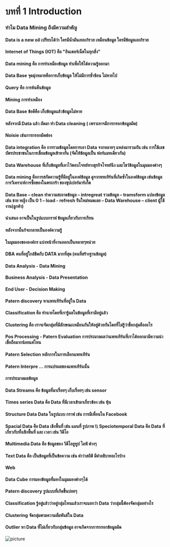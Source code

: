 # บทที่ 1 Introduction
### ทำไม Data Mining ถึงมีความสำคัญ
#### Data is a new oil เปรียบได้ว่า ใครมีน้ำมันเยอะก้รวย เหมือนข้อมูล ใครมีข้อมูลเอะก้รวย
#### Internet of Things (IOT) คือ "อินเตอร์เน็ตในทุกสิ่ง"
#### Data mining คือ การทำเหมืองข้อมูล ทำเพื่อให้ได้ความรู้ออกมา
#### Data Base จุดมุ่งหมายคือการเก็บข้อมูล ให้ไม่มีการซ้ำซ้อน ไม่หายไป
#### Query คือ การค้นคืนข้อมูล
#### Mining การทำเหมือง
#### Data Base ข้อดีคือ เก็บข้อมูลแล้วข้อมูลไม่หาย
#### หลังจากมี Data แล้ว ถัดมา ทำ Data cleaning ( เพราะอาจมีการกรอกข้อมูลผิด) 
#### Noisie เช่นการกรอกผิดช่อง
#### Data integration คือ การรวมข้อมูลโดยการเอา Data จากหลายๆ แหล่งมารวมกัน เช่น การใช้เลขบัตรประชาชนในการเชื่อมข้อมูลเข้าหากัน (จัดให้ข้อมูลเป็น ฟอร์แมทเดียวกัน)
#### Data Warehouse ที่เก็บข้อมูลที่เอาไว้ตอบโจทย์ทางธุรกิจโจทย์นึง และโชว์ข้อมูลในมุมมองต่างๆ
#### Data mining คือการสกัดความรู้ที่มีอยู่ในองค์ข้อมูล ดูจากพทเทิร์นที่เกิดซ้ำในองค์ข้อมูล เช่นข้อมูลการวิเคราะห์การซื้อของในตระกร้า ของซุปเปอร์มาร์เก็ต 
#### Data Base – clean ทำความสะอาดข้อมูล – intregreat รวมข้อมูล  – tramsform แปลงข้อมูล เช่น ชาย หญิง เป็น 0 1 – load  - refresh รันใหม่หมดเลย – Data Warehouse – client ผู้ใช้งาน(ลูกค้า)
#### นำเสนอ อาจเป็นในรูปแบบกราฟ ข้อมูลเกี่ยวกับการเรียน 
#### หลังจากนั้นก้จะกลายเป็นองค์ความรู้
#### ในมุมมองขององค์กร แบ่งหน้าที่งานออกเป็นหลายๆหน่วย 
#### DBA คนที่อยู่ใกล้ชิดกับ DATA มากที่สุด (คนที่สร้างฐานข้อมูล)
#### Data Analysis - Data Mining 
#### Business Analysis - Data Presentation
#### End User - Decision Making 
#### Patern discovery หาแพทเทิร์นที่อยู่ใน Data 
#### Classification คือ ทำนายโดยที่เรารู้ผลในข้อมูลที่เรามีอยู่แล้ว
#### Clustering คือ เราจะจัดกลุ่มที่มีลักษณะเหมือนกันให้อยู่ด้วยกันโดยที่ไม่รู้ว่าชื่อกลุ่มคืออะไร 
#### Pos Processing - Patern Evaluation การประมาลผลว่าแพทเทิร์นที่เราได้ออกมามีความน่าเชื่อถือมากน้อยแค่ไหน 
#### Patern Selection หลักการในการเลือกแพทเทิร์น
#### Patern Interpre ... การแปรผลของแพทเทิร์นนั้น
#### การประมาลผลข้อมูล
#### Data Streams คือ ข้อมูลที่มาเรื่อยๆ เก็บเรื่อยๆ เช่น sensor 
#### Times series Data คือ Data ที่มีเวลาเข้ามาเกี่ยวข้อง เช่น หุ้น 
#### Structure Data Data ในรูปแบบ กราฟ เช่น การมีเพื่อนใน Facebook 
#### Spacial Data คือ Data เชิงพื้นที่ เช่น แผนที่ รูปภาพ \\\  Speciotemporal Data คือ Data ที่เกี่ยวกับทั้งเชิงพื้นที่ และ เวลา เช่น วิดีโอ 
#### Multimedia Data คือ ข้อมูลของ วิดีโอยูทูป ไลฟ์ ต่างๆ 
#### Text Data คือ เป็นข้อมูลที่เป็นข้อความ เช่น คำว่าสถิติ มีคำอธิบายอะไรบ้าง 
####  Web 
#### Data Cube การมองข้อมูลที่มองในมุมมองต่างๆได้
#### Patern discovery รูปแบบที่เกิดขึ้นบ่อยๆ
#### Classification รู้อยู่แล้วว่าอยู่กลุ่มไหนแล้วเราจะแยกว่า Data ว่ากลุ่มนี้ต้องจัดกลุ่มอย่างไร
#### Clustering จัดกลุ่มตามความสัมพันธ์ใน Data 
#### Outlier หา Data ที่ไม่เกี่ยวกับกลุ่มข้อมูล อาจเกิดจากการกรอกข้อมูลผิด 
![picture](https://76a4dad0-a-d64c9f8f-s-sites.googlegroups.com/a/bumail.net/data-mining/khwam-hmay/etl.jpg?attachauth=ANoY7cpKlIsiM3uIhJ8fGxVEqqSMPa_9t-tnPxt-h0o2PXu3U4LstioM1DzWUQ3T1TU3zFDmzyIBXyqiWwkFkJV12SPa_uJs4Wst4xWH06bezxYhb3VqhkXQx-egOxQJAYq-ZupcyHq0hI6pwxSjzrAoLEH02wkHvx3TzGmJhT55VVj6QX0CeeGI5s7bojV7vR2mMW31xq9OPG8s125lw_iQ_Fm0q52YyQ%3D%3D&attredirects=0)

